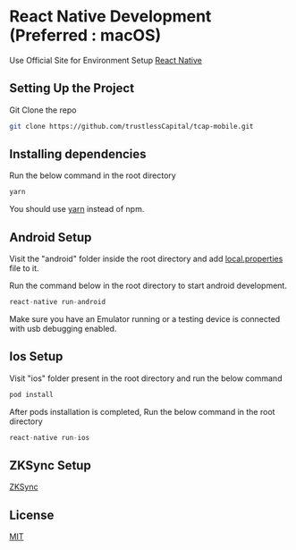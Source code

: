# React Native Development (Preferred : macOS)

Use Official Site for Environment Setup [React Native](https://reactnative.dev/docs/environment-setup)



## Setting Up the Project

Git Clone the repo

```bash
git clone https://github.com/trustlessCapital/tcap-mobile.git
```

## Installing dependencies
Run the below command in the root directory

```python
yarn 
```
You should use [yarn](https://classic.yarnpkg.com/en/docs/install/#mac-stable) instead of npm.

## Android Setup
Visit the "android" folder inside the root directory and add
[local.properties](https://stackoverflow.com/questions/20673378/where-does-local-properties-go-for-android-project) file to it.

Run the command below in the root directory to start android development.

```python
react-native run-android 
```
Make sure you have an Emulator running or a testing device is connected with usb debugging enabled.

## Ios Setup
Visit "ios" folder present in the root directory and run the below command
```python
pod install
```
After pods installation is completed, Run the below command in the root directory
```python
react-native run-ios 
``` 
## ZKSync Setup 
[ZKSync](https://github.com/trustlessCapital/tcap-mobile/blob/master/TrustlessCapital/zksync-setup.md)


## License
[MIT](https://choosealicense.com/licenses/mit/)